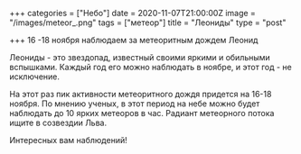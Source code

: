 +++
categories = ["Небо"]
date = 2020-11-07T21:00:00Z
image = "/images/meteor_.png"
tags = ["метеор"]
title = "Леониды"
type = "post"

+++
16 -18 ноября наблюдаем за метеоритным дождем Леонид   
  
Леониды - это звездопад, известный своими яркими и обильными вспышками. Каждый год его можно наблюдать в ноябре, и этот год - не исключение.   
  
На этот раз пик активности метеоритного дождя придется на 16-18 ноября. По мнению ученых, в этот период на небе можно будет наблюдать до 10 ярких метеоров в час. Радиант метеорного потока ищите в созвездии Льва.  
  
Интересных вам наблюдений!